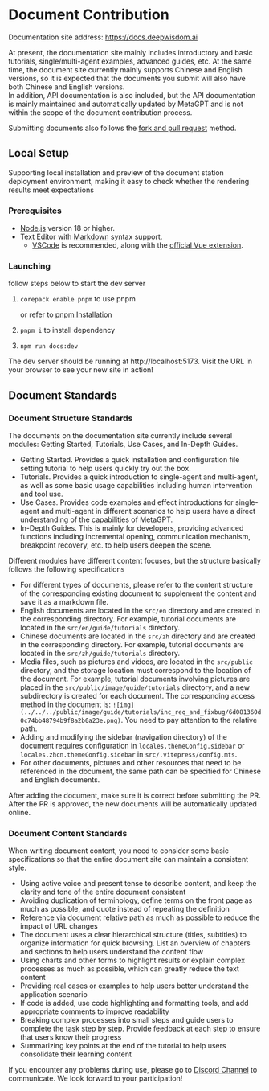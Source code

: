 # Document Contribution

Documentation site address: https://docs.deepwisdom.ai

At present, the documentation site mainly includes introductory and basic tutorials, single/multi-agent examples, advanced guides, etc. At the same time, the document site currently mainly supports Chinese and English versions, so it is expected that the documents you submit will also have both Chinese and English versions.  
In addition, API documentation is also included, but the API documentation is mainly maintained and automatically updated by MetaGPT and is not within the scope of the document contribution process.

Submitting documents also follows the [fork and pull request](https://docs.github.com/en/get-started/exploring-projects-on-github/contributing-to-a-project) method.

## Local Setup

Supporting local installation and preview of the document station deployment environment, making it easy to check whether the rendering results meet expectations

### Prerequisites

- [Node.js](https://nodejs.org/en) version 18 or higher.
- Text Editor with [Markdown](https://en.wikipedia.org/wiki/Markdown) syntax support.
  - [VSCode](https://code.visualstudio.com/) is recommended, along with the [official Vue extension](https://marketplace.visualstudio.com/items?itemName=Vue.volar).

### Launching

follow steps below to start the dev server

1. `corepack enable pnpm` to use pnpm

   or refer to [pnpm Installation](https://pnpm.io/installation)

2. `pnpm i` to install dependency

3. `npm run docs:dev`

The dev server should be running at http://localhost:5173. Visit the URL in your browser to see your new site in action!

## Document Standards

### Document Structure Standards

The documents on the documentation site currently include several modules: Getting Started, Tutorials, Use Cases, and In-Depth Guides.

- Getting Started. Provides a quick installation and configuration file setting tutorial to help users quickly try out the box.
- Tutorials. Provides a quick introduction to single-agent and multi-agent, as well as some basic usage capabilities including human intervention and tool use.
- Use Cases. Provides code examples and effect introductions for single-agent and multi-agent in different scenarios to help users have a direct understanding of the capabilities of MetaGPT.
- In-Depth Guides. This is mainly for developers, providing advanced functions including incremental opening, communication mechanism, breakpoint recovery, etc. to help users deepen the scene.

Different modules have different content focuses, but the structure basically follows the following specifications

- For different types of documents, please refer to the content structure of the corresponding existing document to supplement the content and save it as a markdown file.
- English documents are located in the `src/en` directory and are created in the corresponding directory. For example, tutorial documents are located in the `src/en/guide/tutorials` directory.
- Chinese documents are located in the `src/zh` directory and are created in the corresponding directory. For example, tutorial documents are located in the `src/zh/guide/tutorials` directory.
- Media files, such as pictures and videos, are located in the `src/public` directory, and the storage location must correspond to the location of the document. For example, tutorial documents involving pictures are placed in the `src/public/image/guide/tutorials` directory, and a new subdirectory is created for each document. The corresponding access method in the document is: `![img](../../../public/image/guide/tutorials/inc_req_and_fixbug/6d081360d0c74bb48794b9f8a2b0a23e.png)`. You need to pay attention to the relative path.
- Adding and modifying the sidebar (navigation directory) of the document requires configuration in `locales.themeConfig.sidebar` or `locales.zhcn.themeConfig.sidebar` in `src/.vitepress/config.mts`.
- For other documents, pictures and other resources that need to be referenced in the document, the same path can be specified for Chinese and English documents.

After adding the document, make sure it is correct before submitting the PR. After the PR is approved, the new documents will be automatically updated online.

### Document Content Standards

When writing document content, you need to consider some basic specifications so that the entire document site can maintain a consistent style.

- Using active voice and present tense to describe content, and keep the clarity and tone of the entire document consistent
- Avoiding duplication of terminology, define terms on the front page as much as possible, and quote instead of repeating the definition
- Reference via document relative path as much as possible to reduce the impact of URL changes
- The document uses a clear hierarchical structure (titles, subtitles) to organize information for quick browsing. List an overview of chapters and sections to help users understand the content flow
- Using charts and other forms to highlight results or explain complex processes as much as possible, which can greatly reduce the text content
- Providing real cases or examples to help users better understand the application scenario
- If code is added, use code highlighting and formatting tools, and add appropriate comments to improve readability
- Breaking complex processes into small steps and guide users to complete the task step by step. Provide feedback at each step to ensure that users know their progress
- Summarizing key points at the end of the tutorial to help users consolidate their learning content

If you encounter any problems during use, please go to [Discord Channel](https://discord.gg/ZRHeExS6xv) to communicate. We look forward to your participation!
